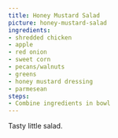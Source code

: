 ```yaml
---
title: Honey Mustard Salad
picture: honey-mustard-salad
ingredients:
- shredded chicken
- apple
- red onion
- sweet corn
- pecans/walnuts
- greens
- honey mustard dressing
- parmesean 
steps:
- Combine ingredients in bowl
---
```


Tasty little salad.
